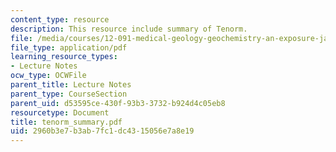 ```yaml
---
content_type: resource
description: This resource include summary of Tenorm.
file: /media/courses/12-091-medical-geology-geochemistry-an-exposure-january-iap-2006/2960b3e7b3ab7fc1dc4315056e7a8e19_tenorm_summary.pdf
file_type: application/pdf
learning_resource_types:
- Lecture Notes
ocw_type: OCWFile
parent_title: Lecture Notes
parent_type: CourseSection
parent_uid: d53595ce-430f-93b3-3732-b924d4c05eb8
resourcetype: Document
title: tenorm_summary.pdf
uid: 2960b3e7-b3ab-7fc1-dc43-15056e7a8e19
---
```

